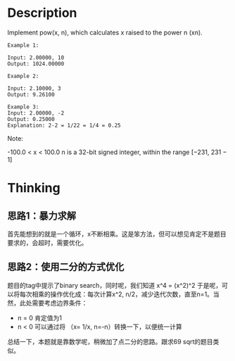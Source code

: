 # Description  

Implement pow(x, n), which calculates x raised to the power n (xn).
```
Example 1:

Input: 2.00000, 10
Output: 1024.00000
```
```
Example 2:

Input: 2.10000, 3
Output: 9.26100
```

```
Example 3:
Input: 2.00000, -2
Output: 0.25000
Explanation: 2-2 = 1/22 = 1/4 = 0.25
```

Note:

-100.0 < x < 100.0
n is a 32-bit signed integer, within the range [−231, 231 − 1]

# Thinking  

## 思路1：暴力求解  

首先能想到的就是一个循环，x不断相乘。这是笨方法，但可以想见肯定不是题目要求的，会超时，需要优化。

## 思路2：使用二分的方式优化  

题目的tag中提示了binary search，同时呢，我们知道 x^4 = (x^2)^2
于是呢，可以将每次相乘的操作优化成：每次计算x^2, n/2，减少迭代次数，直至n=1。当然，此处需要考虑边界条件：
- n = 0 肯定值为1
- n < 0 可以通过将 （x= 1/x, n=-n）转换一下，以便统一计算

总结一下，本题就是靠数学呢，稍微加了点二分的思路。跟求69 sqrt的题目类似。
